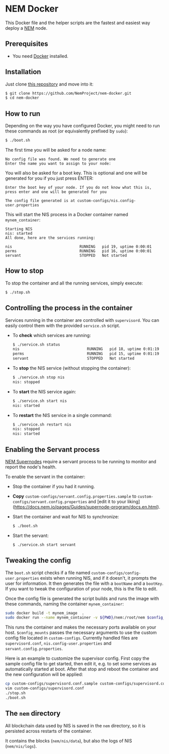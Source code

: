 
# NEM Docker

This Docker file and the helper scripts are the fastest and easiest way deploy a [NEM](https://docs.nem.io) node.

## Prerequisites

- You need [Docker](https://docs.docker.com/get-docker/) installed.

## Installation

Just clone [this repository](https://github.com/NemProject/nem-docker) and move into it:

```bash
$ git clone https://github.com/NemProject/nem-docker.git
$ cd nem-docker
```

## How to run

Depending on the way you have configured Docker, you might need to run these commands as root (or equivalently prefixed by ``sudo``):

```bash
$ ./boot.sh
```

The first time you will be asked for a node name:

```text
No config file was found. We need to generate one
Enter the name you want to assign to your node:
```

You will also be asked for a boot key. This is optional and one will be generated for you if you just press ENTER:

```text
Enter the boot key of your node. If you do not know what this is, press enter and one will be generated for you

The config file generated is at custom-configs/nis.config-user.properties
```

This will start the NIS process in a Docker container named ``mynem_container``:

```text
Starting NIS
nis: started
All done, here are the services running:

nis                              RUNNING   pid 19, uptime 0:00:01
perms                            RUNNING   pid 16, uptime 0:00:01
servant                          STOPPED   Not started
```

## How to stop

To stop the container and all the running services, simply execute:

```bash
$ ./stop.sh
```

## Controlling the process in the container

Services running in the container are controlled with ``supervisord``. You can easily control them with the provided ``service.sh`` script.

- To **check** which services are running:

  ```bash
  $ ./service.sh status
  nis                              RUNNING   pid 18, uptime 0:01:19
  perms                            RUNNING   pid 15, uptime 0:01:19
  servant                          STOPPED   Not started
  ```

- To **stop** the NIS service (without stopping the container):

  ```bash
  $ ./service.sh stop nis
  nis: stopped
  ```

- To **start** the NIS service again:

  ```bash
  $ ./service.sh start nis
  nis: started
  ```

- To **restart** the NIS service in a single command:

  ```bash
  $ ./service.sh restart nis
  nis: stopped
  nis: started
  ```

## Enabling the Servant process

[NEM Supernodes](https://docs.nem.io/pages/Guides/supernode-program/docs.en.html) require a servant process to be running to monitor and 
report 
the node's health.

To enable the servant in the container:

- Stop the container if you had it running.
- **Copy** `custom-configs/servant.config.properties.sample` to `custom-configs/servant.config.properties` and [edit it to your liking]
  (https://docs.nem.io/pages/Guides/supernode-program/docs.en.html).
- Start the container and wait for NIS to synchronize:

  ```bash
  $ ./boot.sh
  ```

- Start the servant:

  ```bash
  $ ./service.sh start servant
  ```

## Tweaking the config

The ``boot.sh`` script checks if a file named ``custom-configs/config-user.properties``
exists when running NIS, and if it doesn't, it prompts the user for
information. It then generates the file with a ``bootName`` and a ``bootKey``. If you
want to tweak the configuration of your node, this is the file to edit.

Once the config file is generated the script builds and runs the image with these commands, naming the container ``mynem_container``:

```bash
sudo docker build -t mynem_image  .
sudo docker run --name mynem_container -v ${PWD}/nem:/root/nem $config_mounts -t -d  -p 7777:7777 -p 7880:7880 -p 7890:7890 mynem_image "$@"
```

This runs the container and makes the necessary ports available on your host.
``$config_mounts`` passes the necessary arguments to use the custom config file located in ``custom-configs``. Currently handled files are `supervisord.conf`, `nis.config-user.properties` and `servant.config.properties`.

Here is an example to customize the supervisor config. First copy the sample config file to get started, then edit it, e.g. to set some services as automatically started at boot. After that stop and reboot the container and the new configuration will be applied:

```bash
cp custom-configs/supervisord.conf.sample custom-configs/supervisord.conf
vim custom-configs/supervisord.conf
./stop.sh
./boot.sh
```

## The ``nem`` directory

All blockchain data used by NIS is saved in the ``nem`` directory, so it is persisted across restarts of the container.

It contains the blocks (``nem/nis/data``), but also the logs of NIS (``nem/nis/logs``).

